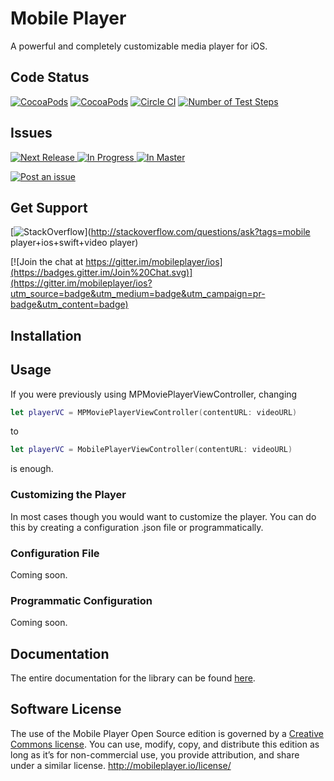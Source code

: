 # Mobile Player
A powerful and completely customizable media player for iOS.

## Code Status

[![CocoaPods](https://img.shields.io/cocoapods/p/MobilePlayer.svg?style=flat)](https://cocoapods.org/pods/MobilePlayer)
[![CocoaPods](https://img.shields.io/cocoapods/v/MobilePlayer.svg?style=flat)](http://cocoapods.org/?q=MobilePlayer)
[![Circle CI](https://circleci.com/gh/mobileplayer/ios.svg?style=svg)](https://circleci.com/gh/mobileplayer/ios)
[![Number of Test Steps](https://img.shields.io/badge/Number%20of%20Test%20Steps-102-brightgreen.svg)]()



## Issues

[![Next Release](https://badge.waffle.io/mobileplayer/ios.png?label=Next%20Release&title=Next%20Release) ![In Progress](https://badge.waffle.io/mobileplayer/ios.png?label=In%20Progress&title=In%20Progress) ![In Master](https://badge.waffle.io/mobileplayer/ios.png?label=In%20Master&title=In%20Master)](https://waffle.io/mobileplayer/ios)

[![Post an issue](https://img.shields.io/badge/Bug%3F-Post%20an%20issue!-blue.svg)](https://waffle.io/mobileplayer/ios)


## Get Support

[![StackOverflow](https://img.shields.io/badge/StackOverflow-Ask%20a%20question!-blue.svg)](http://stackoverflow.com/questions/ask?tags=mobile player+ios+swift+video player) 

[![Join the chat at https://gitter.im/mobileplayer/ios](https://badges.gitter.im/Join%20Chat.svg)](https://gitter.im/mobileplayer/ios?utm_source=badge&utm_medium=badge&utm_campaign=pr-badge&utm_content=badge)


## Installation

## Usage

If you were previously using MPMoviePlayerViewController, changing

```swift
let playerVC = MPMoviePlayerViewController(contentURL: videoURL)
```

to

```swift
let playerVC = MobilePlayerViewController(contentURL: videoURL)
```

is enough.

### Customizing the Player

In most cases though you would want to customize the player. You can do this by creating a configuration .json file or programmatically.

### Configuration File

Coming soon.

### Programmatic Configuration

Coming soon.

## Documentation

The entire documentation for the library can be found [here](https://htmlpreview.github.io/?https://github.com/movielala/mobileplayer-ios/blob/master/Documentation/index.html).

## Software License
The use of the Mobile Player Open Source edition is governed by a [Creative Commons license](http://creativecommons.org/licenses/by-nc-sa/3.0/). You can use, modify, copy, and distribute this edition as long as it’s for non-commercial use, you provide attribution, and share under a similar license.
http://mobileplayer.io/license/
